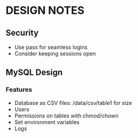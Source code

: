 # DESIGN NOTES

## Security

* Use pass for seamless logins
* Consider keeping sessions open

## MySQL Design

### Features

* Database as CSV files:  /data/csv/table1 for size
* Users
* Permissions on tables with chmod/chown
* Set environment variables
*  Logs

